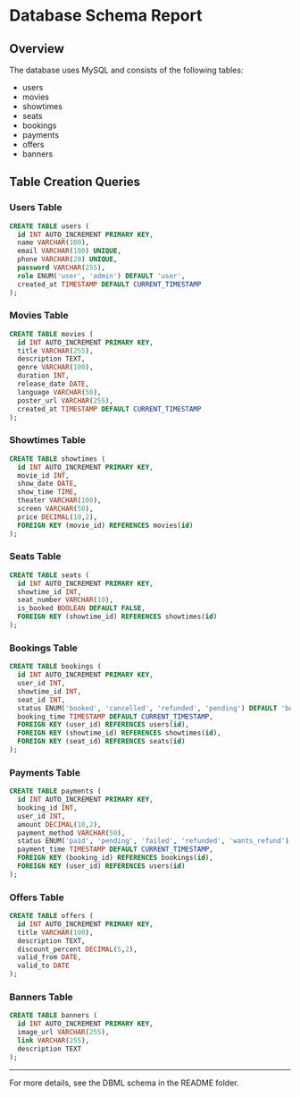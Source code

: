 # Database Schema Report

## Overview
The database uses MySQL and consists of the following tables:
- users
- movies
- showtimes
- seats
- bookings
- payments
- offers
- banners

## Table Creation Queries

### Users Table
```sql
CREATE TABLE users (
  id INT AUTO_INCREMENT PRIMARY KEY,
  name VARCHAR(100),
  email VARCHAR(100) UNIQUE,
  phone VARCHAR(20) UNIQUE,
  password VARCHAR(255),
  role ENUM('user', 'admin') DEFAULT 'user',
  created_at TIMESTAMP DEFAULT CURRENT_TIMESTAMP
);
```

### Movies Table
```sql
CREATE TABLE movies (
  id INT AUTO_INCREMENT PRIMARY KEY,
  title VARCHAR(255),
  description TEXT,
  genre VARCHAR(100),
  duration INT,
  release_date DATE,
  language VARCHAR(50),
  poster_url VARCHAR(255),
  created_at TIMESTAMP DEFAULT CURRENT_TIMESTAMP
);
```

### Showtimes Table
```sql
CREATE TABLE showtimes (
  id INT AUTO_INCREMENT PRIMARY KEY,
  movie_id INT,
  show_date DATE,
  show_time TIME,
  theater VARCHAR(100),
  screen VARCHAR(50),
  price DECIMAL(10,2),
  FOREIGN KEY (movie_id) REFERENCES movies(id)
);
```

### Seats Table
```sql
CREATE TABLE seats (
  id INT AUTO_INCREMENT PRIMARY KEY,
  showtime_id INT,
  seat_number VARCHAR(10),
  is_booked BOOLEAN DEFAULT FALSE,
  FOREIGN KEY (showtime_id) REFERENCES showtimes(id)
);
```

### Bookings Table
```sql
CREATE TABLE bookings (
  id INT AUTO_INCREMENT PRIMARY KEY,
  user_id INT,
  showtime_id INT,
  seat_id INT,
  status ENUM('booked', 'cancelled', 'refunded', 'pending') DEFAULT 'booked',
  booking_time TIMESTAMP DEFAULT CURRENT_TIMESTAMP,
  FOREIGN KEY (user_id) REFERENCES users(id),
  FOREIGN KEY (showtime_id) REFERENCES showtimes(id),
  FOREIGN KEY (seat_id) REFERENCES seats(id)
);
```

### Payments Table
```sql
CREATE TABLE payments (
  id INT AUTO_INCREMENT PRIMARY KEY,
  booking_id INT,
  user_id INT,
  amount DECIMAL(10,2),
  payment_method VARCHAR(50),
  status ENUM('paid', 'pending', 'failed', 'refunded', 'wants_refund') DEFAULT 'pending',
  payment_time TIMESTAMP DEFAULT CURRENT_TIMESTAMP,
  FOREIGN KEY (booking_id) REFERENCES bookings(id),
  FOREIGN KEY (user_id) REFERENCES users(id)
);
```

### Offers Table
```sql
CREATE TABLE offers (
  id INT AUTO_INCREMENT PRIMARY KEY,
  title VARCHAR(100),
  description TEXT,
  discount_percent DECIMAL(5,2),
  valid_from DATE,
  valid_to DATE
);
```

### Banners Table
```sql
CREATE TABLE banners (
  id INT AUTO_INCREMENT PRIMARY KEY,
  image_url VARCHAR(255),
  link VARCHAR(255),
  description TEXT
);
```

---

For more details, see the DBML schema in the README folder.
